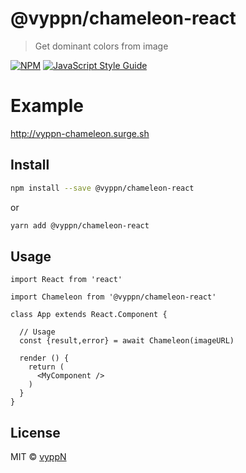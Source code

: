 # @vyppn/chameleon-react

> Get dominant colors from image

[![NPM](https://img.shields.io/npm/v/@vyppn/chameleon.svg)](https://www.npmjs.com/package/@vyppn/chameleon) [![JavaScript Style Guide](https://img.shields.io/badge/code_style-standard-brightgreen.svg)](https://standardjs.com)

# Example

http://vyppn-chameleon.surge.sh

## Install

```bash
npm install --save @vyppn/chameleon-react
```

or

```bash
yarn add @vyppn/chameleon-react
```

## Usage

```tsx
import React from 'react'

import Chameleon from '@vyppn/chameleon-react'

class App extends React.Component {

  // Usage
  const {result,error} = await Chameleon(imageURL)
  
  render () {
    return (
      <MyComponent />
    )
  }
}
```

## License

MIT © [vyppN](https://github.com/vyppN)

